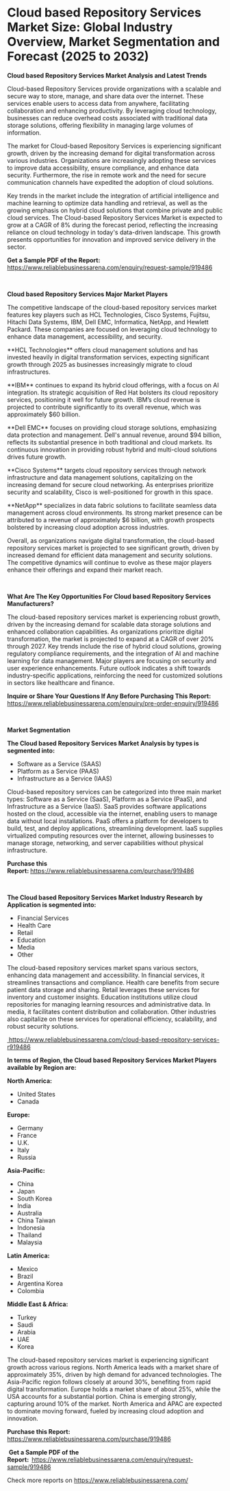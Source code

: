<p><h1>Cloud based Repository Services Market Size: Global Industry Overview, Market Segmentation and Forecast (2025 to 2032)</h1></p><p><strong>Cloud based Repository Services Market Analysis and Latest Trends</strong></p>
<p><p>Cloud-based Repository Services provide organizations with a scalable and secure way to store, manage, and share data over the internet. These services enable users to access data from anywhere, facilitating collaboration and enhancing productivity. By leveraging cloud technology, businesses can reduce overhead costs associated with traditional data storage solutions, offering flexibility in managing large volumes of information.</p><p>The market for Cloud-based Repository Services is experiencing significant growth, driven by the increasing demand for digital transformation across various industries. Organizations are increasingly adopting these services to improve data accessibility, ensure compliance, and enhance data security. Furthermore, the rise in remote work and the need for secure communication channels have expedited the adoption of cloud solutions.</p><p>Key trends in the market include the integration of artificial intelligence and machine learning to optimize data handling and retrieval, as well as the growing emphasis on hybrid cloud solutions that combine private and public cloud services. The Cloud-based Repository Services Market is expected to grow at a CAGR of 8% during the forecast period, reflecting the increasing reliance on cloud technology in today's data-driven landscape. This growth presents opportunities for innovation and improved service delivery in the sector.</p></p>
<p><strong>Get a Sample PDF of the Report:&nbsp;</strong> <a href="https://www.reliablebusinessarena.com/enquiry/request-sample/919486?utm_campaign=3166&utm_medium=2&utm_source=Github&utm_content=ia&utm_term=07032025&utm_id=cloud-based-repository-services">https://www.reliablebusinessarena.com/enquiry/request-sample/919486</a></p>
<p>&nbsp;</p>
<p><strong>Cloud based Repository Services Major Market Players</strong></p>
<p><p>The competitive landscape of the cloud-based repository services market features key players such as HCL Technologies, Cisco Systems, Fujitsu, Hitachi Data Systems, IBM, Dell EMC, Informatica, NetApp, and Hewlett Packard. These companies are focused on leveraging cloud technology to enhance data management, accessibility, and security.</p><p>**HCL Technologies** offers cloud management solutions and has invested heavily in digital transformation services, expecting significant growth through 2025 as businesses increasingly migrate to cloud infrastructures.</p><p>**IBM** continues to expand its hybrid cloud offerings, with a focus on AI integration. Its strategic acquisition of Red Hat bolsters its cloud repository services, positioning it well for future growth. IBM’s cloud revenue is projected to contribute significantly to its overall revenue, which was approximately $60 billion.</p><p>**Dell EMC** focuses on providing cloud storage solutions, emphasizing data protection and management. Dell's annual revenue, around $94 billion, reflects its substantial presence in both traditional and cloud markets. Its continuous innovation in providing robust hybrid and multi-cloud solutions drives future growth.</p><p>**Cisco Systems** targets cloud repository services through network infrastructure and data management solutions, capitalizing on the increasing demand for secure cloud networking. As enterprises prioritize security and scalability, Cisco is well-positioned for growth in this space.</p><p>**NetApp** specializes in data fabric solutions to facilitate seamless data management across cloud environments. Its strong market presence can be attributed to a revenue of approximately $6 billion, with growth prospects bolstered by increasing cloud adoption across industries.</p><p>Overall, as organizations navigate digital transformation, the cloud-based repository services market is projected to see significant growth, driven by increased demand for efficient data management and security solutions. The competitive dynamics will continue to evolve as these major players enhance their offerings and expand their market reach.</p></p>
<p>&nbsp;</p>
<p><strong>What Are The Key Opportunities For Cloud based Repository Services Manufacturers?</strong></p>
<p><p>The cloud-based repository services market is experiencing robust growth, driven by the increasing demand for scalable data storage solutions and enhanced collaboration capabilities. As organizations prioritize digital transformation, the market is projected to expand at a CAGR of over 20% through 2027. Key trends include the rise of hybrid cloud solutions, growing regulatory compliance requirements, and the integration of AI and machine learning for data management. Major players are focusing on security and user experience enhancements. Future outlook indicates a shift towards industry-specific applications, reinforcing the need for customized solutions in sectors like healthcare and finance.</p></p>
<p><strong>Inquire or Share Your Questions If Any Before Purchasing This Report:</strong> <a href="https://www.reliablebusinessarena.com/enquiry/pre-order-enquiry/919486?utm_campaign=3166&utm_medium=2&utm_source=Github&utm_content=ia&utm_term=07032025&utm_id=cloud-based-repository-services">https://www.reliablebusinessarena.com/enquiry/pre-order-enquiry/919486</a></p>
<p>&nbsp;</p>
<p><strong>Market Segmentation</strong></p>
<p><strong>The Cloud based Repository Services Market Analysis by types is segmented into:</strong></p>
<p><ul><li>Software as a Service (SAAS)</li><li>Platform as a Service (PAAS)</li><li>Infrastructure as a Service (IAAS)</li></ul></p>
<p><p>Cloud-based repository services can be categorized into three main market types: Software as a Service (SaaS), Platform as a Service (PaaS), and Infrastructure as a Service (IaaS). SaaS provides software applications hosted on the cloud, accessible via the internet, enabling users to manage data without local installations. PaaS offers a platform for developers to build, test, and deploy applications, streamlining development. IaaS supplies virtualized computing resources over the internet, allowing businesses to manage storage, networking, and server capabilities without physical infrastructure.</p></p>
<p><strong>Purchase this Report:&nbsp;</strong><a href="https://www.reliablebusinessarena.com/purchase/919486?utm_campaign=3166&utm_medium=2&utm_source=Github&utm_content=ia&utm_term=07032025&utm_id=cloud-based-repository-services">https://www.reliablebusinessarena.com/purchase/919486</a></p>
<p>&nbsp;</p>
<p><strong>The Cloud based Repository Services Market Industry Research by Application is segmented into:</strong></p>
<p><ul><li>Financial Services</li><li>Health Care</li><li>Retail</li><li>Education</li><li>Media</li><li>Other</li></ul></p>
<p><p>The cloud-based repository services market spans various sectors, enhancing data management and accessibility. In financial services, it streamlines transactions and compliance. Health care benefits from secure patient data storage and sharing. Retail leverages these services for inventory and customer insights. Education institutions utilize cloud repositories for managing learning resources and administrative data. In media, it facilitates content distribution and collaboration. Other industries also capitalize on these services for operational efficiency, scalability, and robust security solutions.</p></p>
<p><a href="https://www.reliablebusinessarena.com/cloud-based-repository-services-r919486?utm_campaign=3166&utm_medium=2&utm_source=Github&utm_content=ia&utm_term=07032025&utm_id=cloud-based-repository-services">&nbsp;https://www.reliablebusinessarena.com/cloud-based-repository-services-r919486</a></p>
<p><strong>In terms of Region, the Cloud based Repository Services Market Players available by Region are:</strong></p>
<p>
    <p> <strong> North America: </strong>
        <ul>
            <li>United States</li>
            <li>Canada</li>
        </ul>
        </p> 
    <p> <strong> Europe: </strong>
        <ul>
            <li>Germany</li>
            <li>France</li>
            <li>U.K.</li>
            <li>Italy</li>
            <li>Russia</li>
        </ul>
        </p> 
    <p> <strong> Asia-Pacific: </strong>
        <ul>
            <li>China</li>
            <li>Japan</li>
            <li>South Korea</li>
            <li>India</li>
            <li>Australia</li>
            <li>China Taiwan</li>
            <li>Indonesia</li>
            <li>Thailand</li>
            <li>Malaysia</li>
        </ul>
        </p> 
    <p> <strong> Latin America: </strong>
        <ul>
            <li>Mexico</li>
            <li>Brazil</li>
            <li>Argentina Korea</li>
            <li>Colombia</li>
        </ul>
        </p> 
    <p> <strong> Middle East & Africa: </strong>
        <ul>
            <li>Turkey</li>
            <li>Saudi</li>
            <li>Arabia</li>
            <li>UAE</li>
            <li>Korea</li>
        </ul>
    </p>
    </p>
<p><p>The cloud-based repository services market is experiencing significant growth across various regions. North America leads with a market share of approximately 35%, driven by high demand for advanced technologies. The Asia-Pacific region follows closely at around 30%, benefiting from rapid digital transformation. Europe holds a market share of about 25%, while the USA accounts for a substantial portion. China is emerging strongly, capturing around 10% of the market. North America and APAC are expected to dominate moving forward, fueled by increasing cloud adoption and innovation.</p></p>
<p><strong>Purchase this Report: </strong><a href="https://www.reliablebusinessarena.com/purchase/919486?utm_campaign=3166&utm_medium=2&utm_source=Github&utm_content=ia&utm_term=07032025&utm_id=cloud-based-repository-services">https://www.reliablebusinessarena.com/purchase/919486</a></p>
<p>&nbsp;<strong>Get a Sample PDF of the Report:&nbsp;&nbsp;</strong><a href="https://www.reliablebusinessarena.com/enquiry/request-sample/919486?utm_campaign=3166&utm_medium=2&utm_source=Github&utm_content=ia&utm_term=07032025&utm_id=cloud-based-repository-services">https://www.reliablebusinessarena.com/enquiry/request-sample/919486</a></p>
<p><strong></strong></p>
<p>Check more reports on <a href="https://www.reliablebusinessarena.com/?utm_campaign=3166&utm_medium=2&utm_source=Github&utm_content=ia&utm_term=07032025&utm_id=cloud-based-repository-services">https://www.reliablebusinessarena.com/</a></p>